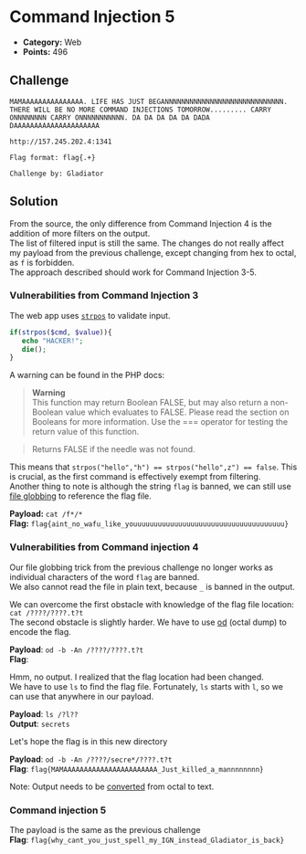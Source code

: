 # Command Injection 5

* **Category:** Web
* **Points:** 496

## Challenge
```
MAMAAAAAAAAAAAAAAA. LIFE HAS JUST BEGANNNNNNNNNNNNNNNNNNNNNNNNNNNNN. THERE WILL BE NO MORE COMMAND INJECTIONS TOMORROW......... CARRY ONNNNNNNN CARRY ONNNNNNNNNNN. DA DA DA DA DA DADA DAAAAAAAAAAAAAAAAAAAAA

http://157.245.202.4:1341

Flag format: flag{.+}

Challenge by: Gladiator
```
## Solution
From the source, the only difference from Command Injection 4 is the addition of more filters on the output.  
The list of filtered input is still the same. The changes do not really affect my payload from the previous challenge, except changing from hex to octal, as `f` is forbidden.  
The approach described should work for Command Injection 3-5.

### Vulnerabilities from Command Injection 3
The web app uses [`strpos`](https://www.php.net/manual/en/function.strpos.php) to validate input.
```php
if(strpos($cmd, $value)){
   echo "HACKER!";
   die();
}
```
A warning can be found in the PHP docs:

> **Warning**  
  This function may return Boolean FALSE, but may also return a non-Boolean value which evaluates to FALSE. Please read the section on Booleans for more information. Use the === operator for testing the return value of this function.

> Returns FALSE if the needle was not found.

This means that `strpos("hello","h") == strpos("hello",z") == false`. This is crucial, as the first command is effectively exempt from filtering.  
Another thing to note is although the string `flag` is banned, we can still use [file globbing](https://www.geeksforgeeks.org/file-globbing-linux/) to reference the flag file.

**Payload:** `cat /f*/*`  
**Flag:** `flag{aint_no_wafu_like_youuuuuuuuuuuuuuuuuuuuuuuuuuuuuuuuuuuuu}`

### Vulnerabilities from Command injection 4
Our file globbing trick from the previous challenge no longer works as individual characters of the word `flag` are banned.  
We also cannot read the file in plain text, because `_` is banned in the output.  

We can overcome the first obstacle with knowledge of the flag file location: `cat /????/????.t?t`   
The second obstacle is slightly harder. We have to use [od](https://www.geeksforgeeks.org/od-command-linux-example/) (octal dump) to encode the flag.  

**Payload**: `od -b -An /????/????.t?t`  
**Flag**: 


Hmm, no output. I realized that the flag location had been changed.  
We have to use `ls` to find the flag file. Fortunately, `ls` starts with `l`, so we can use that anywhere in our payload.

**Payload**: `ls /?l??`   
**Output**: `secrets`

Let's hope the flag is in this new directory  

**Payload**: `od -b -An /????/secre*/????.t?t`  
**Flag**: `flag{MAMAAAAAAAAAAAAAAAAAAAAAAA_Just_killed_a_mannnnnnnn}`
  
Note: Output needs to be [converted](http://www.unit-conversion.info/texttools/octal/#data) from octal to text.

### Command injection 5
The payload is the same as the previous challenge  
**Flag**: `flag{why_cant_you_just_spell_my_IGN_instead_Gladiator_is_back}`